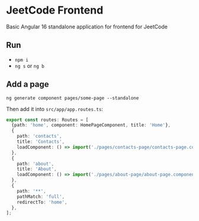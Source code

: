 # JeetCode Frontend

Basic Angular 16 standalone application for frontend for JeetCode

## Run

* `npm i`
* `ng s` or `ng b`

## Add a page

`ng generate component pages/some-page --standalone`

Then add it into `src/app/app.routes.ts`:

```ts
export const routes: Routes = [
  {path: 'home', component: HomePageComponent, title: 'Home'},
  {
    path: 'contacts',
    title: 'Contacts',
    loadComponent: () => import('./pages/contacts-page/contacts-page.component').then(mod => mod.ContactsPageComponent)
  },
  {
    path: 'about',
    title: 'About',
    loadComponent: () => import('./pages/about-page/about-page.component').then(mod => mod.AboutPageComponent)
  },
  {
    path: '**',
    pathMatch: 'full',
    redirectTo: 'home',
  },
];
```
